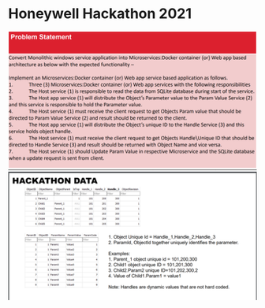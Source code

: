 # Honeywell Hackathon 2021

![problem_statement_1](https://github.com/Saketh-Chandra/Honeywell_Hackathon_2021/blob/master/Problem%20Statement/problem_statement_1.png?raw=true)
![problem_statement_2](https://github.com/Saketh-Chandra/Honeywell_Hackathon_2021/blob/master/Problem%20Statement/problem_statement_2.png?raw=true)
